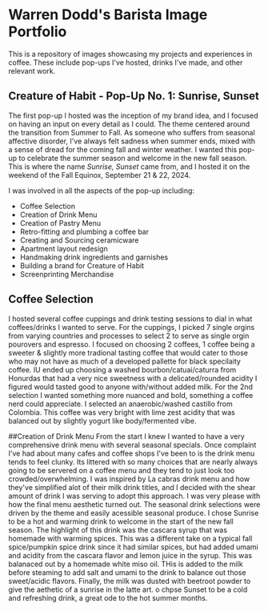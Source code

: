 # Warren Dodd's Barista Image Portfolio
This is a repository of images showcasing my projects and experiences in coffee. These include pop-ups I've hosted, drinks I've made, and other relevant work.

## Creature of Habit - Pop-Up No. 1: Sunrise, Sunset
The first pop-up I hosted was the inception of my brand idea, and I focused on having an input on every detail as I could. The theme centered around the transition from Summer to Fall. As someone who suffers from seasonal affective disorder, I've always felt sadness when summer ends, mixed with a sense of dread for the coming fall and winter weather. I wanted this pop-up to celebrate the summer season and welcome in the new fall season. This is where the name _Sunrise, Sunset_ came from, and I hosted it on the weekend of the Fall Equinox, September 21 & 22, 2024.

I was involved in all the aspects of the pop-up including:
  - Coffee Selection
  - Creation of Drink Menu
  - Creation of Pastry Menu
  - Retro-fitting and plumbing a coffee bar
  - Creating and Sourcing ceramicware
  - Apartment layout redesign
  - Handmaking drink ingredients and garnishes
  - Building a brand for Creature of Habit
  - Screenprinting Merchandise

## Coffee Selection
I hosted several coffee cuppings and drink testing sessions to dial in what coffees/drinks I wanted to serve. For the cuppings, I picked 7 single orgins from varying countries and processes to select 2 to serve as single orgin pourovers and espresso. I focused on choosing 2 coffees, 1 coffee being a sweeter & slightly more tradional tasting coffee that would cater to those who may not have as much of a developed pallette for black specilaity coffee. IU ended up choosing a washed bourbon/catuai/caturra from Honurdas that had a very nice sweetness with a delicated/rounded acidity I figured would tasted good to anyone with/without added milk. For the 2nd selection I wanted something more nuanced and bold, something a coffee nerd could appreciate. I selected an anaerobic/washed castillo from Colombia. This coffee was very bright with lime zest acidity that was balanced out by slightly yogurt like body/fermented vibe. 

##Creation of Drink Menu
From the start I knew I wanted to have a very comprehensive drink menu with several seasonal specials. Once complaint I've had about many cafes and coffee shops I've been to is the drink menu tends to feel clunky. Its littered with so many choices that are nearly always going to be servered on a coffee menu and they tend to just look too crowded/overwhelming. I was inspired by La cabras drink menu and how they've simplified alot of their milk drink titles, and I decided with the shear amount of drink I was serving to adopt this approach. I was very please with how the final menu aesthetic turned out. The seasonal drink selections were driven by the theme and easily acessible seasonal produce. I chose Sunrise to be a hot and warming drink to welcome in the start of the new fall season. The highlight of this drink was the cascara syrup that was homemade with warming spices. This was a different take on a typical fall spice/pumpkin spice drink since it had similar spices, but had added umami and acidity from the cascara flavor and lemon juice in the syrup. This was balanaced out by a homemade white miso oil. THis is added to the milk before steaming to add salt and umami to the drink to balance out those sweet/acidic flavors. Finally, the milk was dusted with beetroot powder to give the aethetic of a sunrise in the latte art. o chpse Sunset to be a cold and refreshing drink, a great ode to the hot summer months. 
